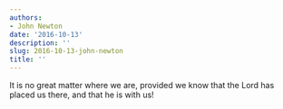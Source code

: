 ```yaml
---
authors:
- John Newton
date: '2016-10-13'
description: ''
slug: 2016-10-13-john-newton
title: ''
---
```

It is no great matter where we are, provided we know that the Lord has placed us there, and that he is with us!



